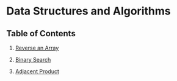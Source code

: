 # Data Structures and Algorithms

## Table of Contents

1. [Reverse an Array](https://github.com/jcqnly/data-structures-and-algorithms/tree/master/Challenges/array_reverse)

2. [Binary Search](https://github.com/jcqnly/data-structures-and-algorithms/tree/master/Challenges/binary_search)

3. [Adjacent Product]()